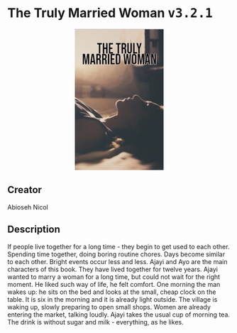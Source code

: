 
# The Truly Married Woman <kbd>v3.2.1</kbd>

<center>
  <img src="./cover-1024.jpg"/>
</center>

## Creator
Abioseh Nicol

## Description
If people live together for a long time - they begin to get used to each other. Spending time together, doing boring routine chores. Days become similar to each other. Bright events occur less and less. Ajayi and Ayo are the main characters of this book. They have lived together for twelve years. Ajayi wanted to marry a woman for a long time, but could not wait for the right moment. He liked such way of life, he felt comfort. One morning the man wakes up: he sits on the bed and looks at the small, cheap clock on the table. It is six in the morning and it is already light outside. The village is waking up, slowly preparing to open small shops. Women are already entering the market, talking loudly. Ajayi takes the usual cup of morning tea. The drink is without sugar and milk - everything, as he likes.
